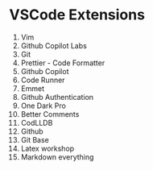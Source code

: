 # VSCode Extensions

1. Vim
2. Github Copilot Labs
3. Git 
4. Prettier - Code Formatter
5. Github Copilot
6. Code Runner
7. Emmet
8. Github Authentication
9. One Dark Pro
10. Better Comments
11. CodLLDB
12. Github
13. Git Base
14. Latex workshop
15. Markdown everything
